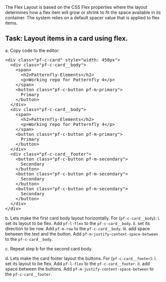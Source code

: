 The Flex Layout is based on the CSS Flex properties where the layout determines how a flex item will grow or shrink to fit the space available in its container. The system relies on a default spacer value that is applied to flex items.

## Task: Layout items in a card using flex.

a. Copy code to the editor:

<pre class="file" data-filename="index.html" data-target="replace">
&lt;div class=&quot;pf-c-card&quot; style=&quot;width: 450px&quot;&gt; 
  &lt;div class=&quot;pf-c-card__body&quot;&gt;
    &lt;span&gt;
      &lt;h2&gt;Patternfly-Elements&lt;/h2&gt;
      &lt;p&gt;Working repo for Patternfly 4&lt;/p&gt;
    &lt;/span&gt;
    &lt;button class=&quot;pf-c-button pf-m-primary&quot;&gt;
      Primary
    &lt;/button&gt;
  &lt;/div&gt;
  &lt;div class=&quot;pf-c-card__body&quot;&gt;
    &lt;span&gt;
      &lt;h2&gt;Patternfly-Elements&lt;/h2&gt;
      &lt;p&gt;Working repo for Patternfly 4&lt;/p&gt;
    &lt;/span&gt;
    &lt;button class=&quot;pf-c-button pf-m-primary&quot;&gt;
      Primary
    &lt;/button&gt;
  &lt;/div&gt;
  &lt;div class=&quot;pf-c-card__footer&quot;&gt;
    &lt;button class=&quot;pf-c-button pf-m-secondary&quot;&gt;
      Secondary
    &lt;/button&gt;
    &lt;button class=&quot;pf-c-button pf-m-secondary&quot;&gt;
      Secondary
    &lt;/button&gt;
    &lt;button class=&quot;pf-c-button pf-m-secondary&quot;&gt;
      Secondary
    &lt;/button&gt;
  &lt;/div&gt;
&lt;/div&gt;
</pre>

b. Lets make the first card body layout horizontally. For (`pf-c-card__body`):
  i. set its layout to be flex. Add `pf-l-flex` to the `pf-c-card__body`.
  ii. set its direction to be row. Add `pf-m-row` to the `pf-c-card__body`.
  iii. add space between the text and the button. Add `pf-m-justify-content-space-between` to the `pf-c-card__body`.

c. Repeat step b for the second card body.

d. Lets make the card footer layout the buttons. For (`pf-c-card__footer`):
  i. set its layout to be flex. Add `pf-l-flex` to the `pf-c-card__footer`.
  ii. add space between the buttons. Add `pf-m-justify-content-space-between` to the `pf-c-card__footer`.
